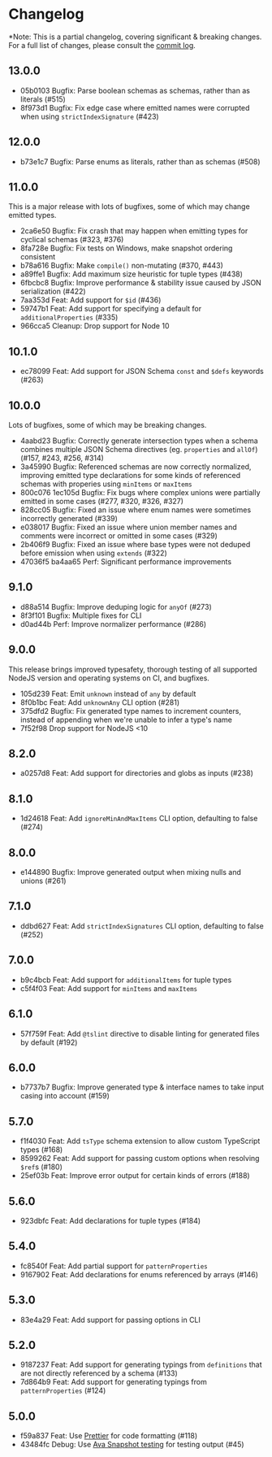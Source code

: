 # Changelog

*Note: This is a partial changelog, covering significant & breaking changes. For a full list of changes, please consult the [commit log](https://github.com/bcherny/json-schema-to-typescript/commits).

## 13.0.0

- 05b0103 Bugfix: Parse boolean schemas as schemas, rather than as literals (#515)
- 8f973d1 Bugfix: Fix edge case where emitted names were corrupted when using `strictIndexSignature` (#423)

## 12.0.0

- b73e1c7 Bugfix: Parse enums as literals, rather than as schemas (#508)

## 11.0.0

This is a major release with lots of bugfixes, some of which may change emitted types.

- 2ca6e50 Bugfix: Fix crash that may happen when emitting types for cyclical schemas (#323, #376)
- 8fa728e Bugfix: Fix tests on Windows, make snapshot ordering consistent
- b78a616 Bugfix: Make `compile()` non-mutating (#370, #443)
- a89ffe1 Bugfix: Add maximum size heuristic for tuple types (#438)
- 6fbcbc8 Bugfix: Improve performance & stability issue caused by JSON serialization (#422)
- 7aa353d Feat: Add support for `$id` (#436)
- 59747b1 Feat: Add support for specifying a default for `additionalProperties` (#335)
- 966cca5 Cleanup: Drop support for Node 10


## 10.1.0

- ec78099 Feat: Add support for JSON Schema `const` and `$defs` keywords (#263)

## 10.0.0

Lots of bugfixes, some of which may be breaking changes.

- 4aabd23 Bugfix: Correctly generate intersection types when a schema combines multiple JSON Schema directives (eg. `properties` and `allOf`) (#157, #243, #256, #314)
- 3a45990 Bugfix: Referenced schemas are now correctly normalized, improving emitted type declarations for some kinds of referenced schemas with properies using `minItems` or `maxItems`
- 800c076 1ec105d Bugfix: Fix bugs where complex unions were partially emitted in some cases (#277, #320, #326, #327)
- 828cc05 Bugfix: Fixed an issue where enum names were sometimes incorrectly generated (#339)
- e038017 Bugfix: Fixed an issue where union member names and comments were incorrect or omitted in some cases (#329)
- 2b406f9 Bugfix: Fixed an issue where base types were not deduped before emission when using `extends` (#322)
- 47036f5 ba4aa65 Perf: Significant performance improvements

## 9.1.0

- d88a514 Bugfix: Improve deduping logic for `anyOf` (#273)
- 8f3f101 Bugfix: Multiple fixes for CLI
- d0ad44b Perf: Improve normalizer performance (#286)

## 9.0.0

This release brings improved typesafety, thorough testing of all supported NodeJS version and operating systems on CI, and bugfixes.

- 105d239 Feat: Emit `unknown` instead of `any` by default
- 8f0b1bc Feat: Add `unknownAny` CLI option (#281)
- 375dfd2 Bugfix: Fix generated type names to increment counters, instead of appending when we're unable to infer a type's name
- 7f52f98 Drop support for NodeJS <10

## 8.2.0

- a0257d8 Feat: Add support for directories and globs as inputs (#238)

## 8.1.0

- 1d24618 Feat: Add `ignoreMinAndMaxItems` CLI option, defaulting to false (#274)

## 8.0.0

- e144890 Bugfix: Improve generated output when mixing nulls and unions (#261)

## 7.1.0

- ddbd627 Feat: Add `strictIndexSignatures` CLI option, defaulting to false (#252)

## 7.0.0

- b9c4bcb Feat: Add support for `additionalItems` for tuple types
- c5f4f03 Feat: Add support for `minItems` and `maxItems`

## 6.1.0

- 57f759f Feat: Add `@tslint` directive to disable linting for generated files by default (#192)

## 6.0.0

- b7737b7 Bugfix: Improve generated type & interface names to take input casing into account (#159)

## 5.7.0

- f1f4030 Feat: Add `tsType` schema extension to allow custom TypeScript types (#168)
- 8599262 Feat: Add support for passing custom options when resolving `$ref`s (#180)
- 25ef03b Feat: Improve error output for certain kinds of errors (#188)

## 5.6.0

- 923dbfc Feat: Add declarations for tuple types (#184)

## 5.4.0

- fc8540f Feat: Add partial support for `patternProperties`
- 9167902 Feat: Add declarations for enums referenced by arrays (#146)

## 5.3.0

- 83e4a29 Feat: Add support for passing options in CLI

## 5.2.0

- 9187237 Feat: Add support for generating typings from `definitions` that are not directly referenced by a schema (#133)
- 7d864b9 Feat: Add support for generating typings from `patternProperties` (#124)

## 5.0.0

- f59a837 Feat: Use [Prettier](prettier.io) for code formatting (#118)
- 43484fc Debug: Use [Ava Snapshot testing](https://github.com/avajs/ava#snapshot-testing) for testing output (#45)
